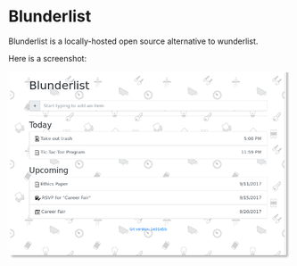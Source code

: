 # Blunderlist

Blunderlist is a locally-hosted open source alternative to wunderlist.  

Here is a screenshot:

![Screenshot](doc/screenshot.png)